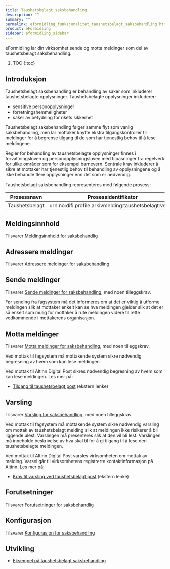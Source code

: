 ```yaml
---
title: Taushetsbelagt saksbehandling
description: ""
summary: ""
permalink: eformidling_funksjonalitet_taushetsbelagt_saksbehandling.html
product: eFormidling
sidebar: eformidling_sidebar
---
```


eFormidling lar din virksomhet sende og motta meldinger som del av taushetsbelagt saksbehandling.

1. TOC
{:toc}

## Introduksjon


Taushetsbelagt saksbehandling er behandling av saker som inkluderer taushetsbelagte opplysninger. Taushetsbelagte
opplysninger inkluderer:

- sensitive personopplysninger
- forretningshemmeligheter
- saker av betydning for rikets sikkerhet


Taushetsbelagt saksbehandling følger samme flyt som vanlig saksbehandling, men lar mottaker knytte ekstra
tilgangskontroller til meldinger for å begrense tilgang til de som har tjenestlig behov til å lese meldingene.

Regler for behandling av taushetsbelagte opplysninger finnes i forvaltningsloven og personopplysningsloven  med
tilpasninger fra regelverk for ulike områder som for eksempel barnevern. Sentrale krav inkluderer å sikre at mottaker
har tjenestlig behov til behandling av opplysningene og å ikke behandle flere opplysninger enn det som er nødvendig. 

Taushetsbelagt saksbehandling representeres med følgende prosess:

| **Prosessnavn**               | **Prosessidentifikator**                                          |
| ----------------------------- | ----------------------------------------------------------------- |
| Taushetsbelagt                | urn:no:difi:profile:arkivmelding:taushetsbelagt:ver1.0            |

## Meldingsinnhold

Tilsvarer [Meldingsinnhold for saksbehandlig](eformidling_funksjonalitet_saksbehandling.html#meldingsinnhold)

## Adressere meldinger

Tilsvarer [Adressere meldinger for saksbehandling](eformidling_funksjonalitet_saksbehandling.html#adressere-meldinger)

## Sende meldinger

Tilsvarer [Sende meldinger for saksbehandling](eformidling_funksjonalitet_saksbehandling.html#sende-meldinger), med noen
tilleggskrav.

Før sending fra fagsystem må det informeres om at det er viktig å utforme meldingen slik at mottaker enkelt kan se hva
meldingen gjelder slik at det er så enkelt som mulig for mottaker å rute meldingen videre til rette vedkommende i
mottakerens organisasjon.

## Motta meldinger

Tilsvarer [Motta meldinger for saksbehandling](eformidling_funksjonalitet_saksbehandling.html#motta-meldinger), med noen
tilleggskrav.

Ved mottak til fagsystem må mottakende system sikre nødvendig begresning av hvem som kan lese meldingen.

Ved mottak til Altinn Digital Post sikres nødvendig begresning av hvem som kan lese meldingen. Les mer
på:

- [Tilgang til taushetsbelagt post](https://www.altinn.no/nyheter/tilgang-til-taushetsbelagt-post/) (ekstern lenke)

## Varsling

Tilsvarer [Varsling for saksbehandling](eformidling_funksjonalitet_saksbehandling.html#varsling), med noen tilleggskrav.

Ved mottak til fagsystem må mottakende system sikre nødvendig varsling om mottak av taushetsbelagt melding slik at
meldingen ikke risikerer å bli liggende ulest. Varslingen må presenteres slik at den vil bli lest. Varslingen må
inneholde beskrivelse av hva skal til for å gi tilgang til å lese den taushetsbelagte meldingen.

Ved mottak til Altinn Digital Post varsles virksomheten om mottak av melding. Varsel går til virksomhetens registrerte
kontaktinformasjon på Altinn. Les mer på:

- [Krav til varsling ved taushetsbelagt post](https://altinn.github.io/docs/utviklingsguider/digital-post-til-virksomheter/overorndet-funksjonalitet/#krav-til-varsling-ved-taushetsbelagt-post) (ekstern lenke)

## Forutsetninger

Tilsvarer [Forutsetninger for saksbehandlig](eformidling_funksjonalitet_saksbehandling.html#forutsetninger)

## Konfigurasjon

Tilsvarer [Konfigurasjon for saksbehandling](eformidling_funksjonalitet_saksbehandling.html#konfigurasjon)

## Utvikling

- [Eksempel på taushetsbelagt saksbehandling](eformidling_utvikling_eksempel_taushetsbelagt_saksbehandling.html)
